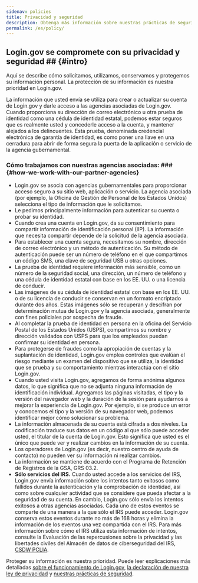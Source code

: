 ```yaml
---
sidenav: policies
title: Privacidad y seguridad
description: Obtenga más información sobre nuestras prácticas de seguridad y privacidad
permalink: /es/policy/
---
```

## Login.gov se compromete con su privacidad y seguridad ## {#intro}

Aquí se describe cómo solicitamos, utilizamos, conservamos y protegemos su información personal. La protección de su información es nuestra prioridad en Login.gov.

La información que usted envía se utiliza para crear o actualizar su cuenta de Login.gov y darle acceso a las agencias asociadas de Login.gov. Cuando proporciona su dirección de correo electrónico u otra prueba de identidad como una cédula de identidad estatal, podemos estar seguros que es realmente usted y concederle acceso a la cuenta, y mantener alejados a los delincuentes. Esta prueba, denominada credencial electrónica de garantía de identidad, es como poner una llave en una cerradura para abrir de forma segura la puerta de la aplicación o servicio de la agencia gubernamental.

###  Cómo trabajamos con nuestras agencias asociadas: ### {#how-we-work-with-our-partner-agencies}

* Login.gov se asocia con agencias gubernamentales para proporcionar acceso seguro a su sitio web, aplicación o servicio. La agencia asociada (por ejemplo, la Oficina de Gestión de Personal de los Estados Unidos) selecciona el tipo de información que le solicitamos.
* Le pedimos principalmente información para autenticar su cuenta o probar su identidad.
* Cuando crea una cuenta en Login.gov, da su consentimiento para compartir información de identificación personal (IIP). La información que necesita compartir depende de la solicitud de la agencia asociada.
* Para establecer una cuenta segura, necesitamos su nombre, dirección de correo electrónico y un método de autenticación. Su método de autenticación puede ser un número de teléfono en el que compartimos un código SMS, una clave de seguridad USB u otras opciones.
* La prueba de identidad requiere información más sensible, como un número de la seguridad social, una dirección, un número de teléfono y una cédula de identidad estatal con base en los EE. UU. o una licencia de conducir.
* Las imágenes de su cédula de identidad estatal con base en los EE. UU. o de su licencia de conducir se conservan en un formato encriptado durante dos años. Estas imágenes sólo se recuperan y descifran por determinación mutua de Login.gov y la agencia asociada, generalmente con fines policiales por sospecha de fraude.
* Al completar la prueba de identidad en persona en la oficina del Servicio Postal de los Estados Unidos (USPS), compartimos su nombre y dirección validados con USPS para que los empleados puedan confirmar su identidad en persona.
* Para protegerse de fraudes como la apropiación de cuentas y la suplantación de identidad, Login.gov emplea controles que evalúan el riesgo mediante un examen del dispositivo que se utiliza, la identidad que se prueba y su comportamiento mientras interactúa con el sitio Login.gov.
* Cuando usted visita Login.gov, agregamos de forma anónima algunos datos, lo que significa que no se adjunta ninguna información de identificación individual. Agregamos las páginas visitadas, el tipo y la versión del navegador web y la duración de la sesión para ayudarnos a mejorar la experiencia de Login.gov. Por ejemplo, si se produce un error y conocemos el tipo y la versión de su navegador web, podemos identificar mejor cómo solucionar su problema.
* La información almacenada de su cuenta está cifrada a dos niveles. La codificación traduce sus datos en un código al que sólo puede acceder usted, el titular de la cuenta de Login.gov. Esto significa que usted es el único que puede ver y realizar cambios en la información de su cuenta.
* Los operadores de Login.gov (es decir, nuestro centro de ayuda de contacto) no pueden ver su información ni realizar cambios.
* La información se mantiene de acuerdo con el Programa de Retención de Registros de la GSA, GRS 03.2.
* **Sólo servicios del IRS.** Cuando usted accede a los servicios del IRS, Login.gov envía información sobre los intentos tanto exitosos como fallidos durante la autenticación y la comprobación de identidad, así como sobre cualquier actividad que se considere que pueda afectar a la seguridad de su cuenta. En cambio, Login.gov sólo envía los intentos exitosos a otras agencias asociadas. Cada uno de estos eventos se comparte de una manera a la que sólo el IRS puede acceder. Login.gov conserva estos eventos durante no más de 168 horas y elimina la información de los eventos una vez compartida con el IRS. Para más información sobre cómo el IRS utiliza esta información de intentos, consulte la Evaluación de las repercusiones sobre la privacidad y las libertades civiles del Almacén de datos de ciberseguridad del IRS, [CSDW PCLIA](https://www.irs.gov/pub/irs-pia/csdw-pia.pdf).

Proteger su información es nuestra prioridad. Puede leer explicaciones más detalladas [sobre el funcionamiento de Login.gov](/es/policy/how-does-it-work/), [la declaración de nuestra ley de privacidad](/es/policy/our-privacy-act-statement/) y [nuestras prácticas de seguridad](/es/policy/our-security-practices/).
